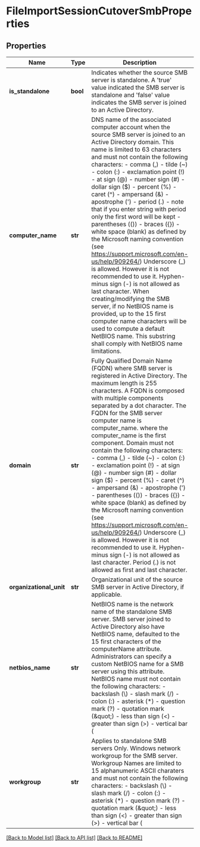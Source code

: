 # FileImportSessionCutoverSmbProperties

## Properties
Name | Type | Description | Notes
------------ | ------------- | ------------- | -------------
**is_standalone** | **bool** | Indicates whether the source SMB server is standalone. A &#39;true&#39; value indicated the SMB server is standalone and &#39;false&#39; value indicates the SMB server is joined to an Active Directory. | [optional] 
**computer_name** | **str** | DNS name of the associated computer account when the source SMB server is joined to an Active Directory domain. This name is limited to 63 characters and must not contain the following characters:   - comma (,)   - tilde (~)   - colon (:)   - exclamation point (!)   - at sign (@)   - number sign (#)   - dollar sign ($)   - percent (%)   - caret (^)   - ampersand (&amp;)   - apostrophe (&#39;)   - period (.) - note that if you enter string with period only the first word will be kept   - parentheses (())   - braces ({})   - white space (blank) as defined by the Microsoft naming convention (see https://support.microsoft.com/en-us/help/909264/) Underscore (_) is allowed. However it is not recommended to use it. Hyphen-minus sign (-) is not allowed as last character. When creating/modifying the SMB server, if no NetBIOS name is provided, up to the 15 first computer name characters will be used to compute a default NetBIOS name. This substring shall comply with NetBIOS name limitations. | [optional] 
**domain** | **str** | Fully Qualified Domain Name (FQDN) where SMB server is registered in Active Directory. The maximum length is 255 characters. A FQDN is composed with multiple components separated by a dot character. The FQDN for the SMB server computer name is computer_name. where the computer_name is the first component. Domain must not contain the following characters:   - comma (,)   - tilde (~)   - colon (:)   - exclamation point (!)   - at sign (@)   - number sign (#)   - dollar sign ($)   - percent (%)   - caret (^)   - ampersand (&amp;)   - apostrophe (&#39;)   - parentheses (())   - braces ({})   - white space (blank) as defined by the Microsoft naming convention (see https://support.microsoft.com/en-us/help/909264/) Underscore (_) is allowed. However it is not recommended to use it. Hyphen-minus sign (-) is not allowed as last character. Period (.) is not allowed as first and last character. | [optional] 
**organizational_unit** | **str** | Organizational unit of the source SMB server in Active Directory, if applicable. | [optional] 
**netbios_name** | **str** | NetBIOS name is the network name of the standalone SMB server. SMB server joined to Active Directory also have NetBIOS name, defaulted to the 15 first characters of the computerName attribute. Administrators can specify a custom NetBIOS name for a SMB server using this attribute. NetBIOS name must not contain the following characters:   - backslash (\\)   - slash mark (/)   - colon (:)   - asterisk (*)   - question mark (?)   - quotation mark (\&quot;)   - less than sign (&lt;)   - greater than sign (&gt;)   - vertical bar (|) as defined by the Microsoft naming convention (see https://support.microsoft.com/en-us/help/909264/) The following characters are not allowed too:   - semicolon (;)   - comma (,)   - equal sign (&#x3D;)   - plus sign (+)   - left bracket ([)   - right bracket (])  The following characters are not allowed as first character:   - period (.)   - white space (blank)   - hyphen-minus (-)   - at sign (@)  Source system may apply additional restrictions. For example the source system may prohibit the following characters:   - white space (blank) | [optional] 
**workgroup** | **str** | Applies to standalone SMB servers Only. Windows network workgroup for the SMB server. Workgroup Names are limited to 15 alphanumeric ASCII charaters and must not contain the following characters:   - backslash (\\)   - slash mark (/)   - colon (:)   - asterisk (*)   - question mark (?)   - quotation mark (\&quot;)   - less than sign (&lt;)   - greater than sign (&gt;)   - vertical bar (|) The following characters are not allowed as first character:   - period (.)   - white space (blank)  Source system may apply additional restrictions. For example the source system may prohibit the following characters:   - comma (,)   - white space (blank) | [optional] 

[[Back to Model list]](../README.md#documentation-for-models) [[Back to API list]](../README.md#documentation-for-api-endpoints) [[Back to README]](../README.md)



